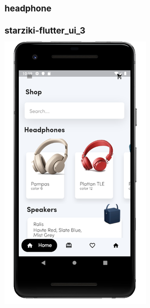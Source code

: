 # headphone
# starziki-flutter_ui_3

![실행이미지](https://raw.githubusercontent.com/starziki/starziki-flutter_ui_3/master/screenshot.png)